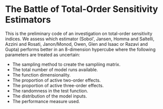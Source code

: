 
# The Battle of Total-Order Sensitivity Estimators

<!-- badges: start -->
<!-- badges: end -->

This is the preliminary code of an investigation on total-order sensitivity indices. We assess which estimator (Sobol', Jansen, Homma and Saltelli, Azzini and Rosati, Janon/Monod, Owen, Glen and Isaac or Razavi and Gupta) performs better in an 8-dimension hypercube where the following parameters are treated as uncertain:

* The sampling method to create the sampliing matrix.
* The total number of model runs available.
* The function dimensionality.
* The proportion of active two-order effects.
* The proportion of active three-order effects.
* The randomness in the test function.
* The distribution of the model inputs.
* The performance measure used.

